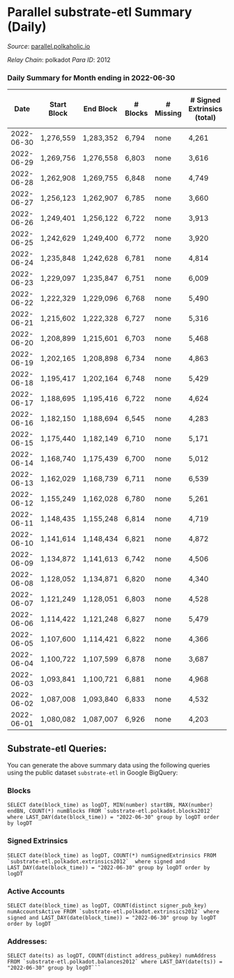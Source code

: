 # Parallel substrate-etl Summary (Daily)

_Source_: [parallel.polkaholic.io](https://parallel.polkaholic.io)

*Relay Chain*: polkadot
*Para ID*: 2012



### Daily Summary for Month ending in 2022-06-30


| Date | Start Block | End Block | # Blocks | # Missing | # Signed Extrinsics (total) | # Active Accounts | # Addresses with Balances | # Events | # Transfers | # XCM Transfers In | # XCM Transfers Out |
| ---- | ----------- | --------- | -------- | --------- | --------------------------- | ----------------- | ------------------------- | -------- | ----------- | ------------------ | ------------------- |
| 2022-06-30 | 1,276,559 | 1,283,352 | 6,794 | none  | 4,261 | 457 | 39,211 | 46,810 | 8,327 ($548,760) | 73 ($118,489) | 43 ($116,259) |
| 2022-06-29 | 1,269,756 | 1,276,558 | 6,803 | none  | 3,616 | 479 | 39,188 | 43,965 | 8,257 ($1,081,504) | 67 ($101,739) | 39 ($43,419.67) |
| 2022-06-28 | 1,262,908 | 1,269,755 | 6,848 | none  | 4,749 | 473 | 39,169 | 49,667 | 8,982 ($364,574) | 74 ($87,377.03) | 53 ($203,965) |
| 2022-06-27 | 1,256,123 | 1,262,907 | 6,785 | none  | 3,660 | 501 | 39,156 | 44,488 | 8,384 ($285,925) | 71 ($33,958.81) | 48 ($211,192) |
| 2022-06-26 | 1,249,401 | 1,256,122 | 6,722 | none  | 3,913 | 508 | 39,140 | 46,816 | 8,648 ($478,621) | 78 ($182,845) | 47 ($176,050) |
| 2022-06-25 | 1,242,629 | 1,249,400 | 6,772 | none  | 3,920 | 509 | 39,119 | 46,045 | 8,466 ($1,561,598) | 69 ($145,520) | 40 ($80,666.26) |
| 2022-06-24 | 1,235,848 | 1,242,628 | 6,781 | none  | 4,814 | 547 | 39,106 | 51,993 | 9,523 ($1,138,185) | 93 ($147,224) | 62 ($119,237) |
| 2022-06-23 | 1,229,097 | 1,235,847 | 6,751 | none  | 6,009 | 611 | 39,087 | 59,029 | 10,394 ($729,111) | 81 ($126,160) | 91 ($299,591) |
| 2022-06-22 | 1,222,329 | 1,229,096 | 6,768 | none  | 5,490 | 613 | 39,062 | 56,620 | 10,101 ($4,410,203) | 119 ($1,660,998) | 59 ($125,551) |
| 2022-06-21 | 1,215,602 | 1,222,328 | 6,727 | none  | 5,316 | 632 | 39,022 | 55,389 | 9,594 ($1,014,064) | 84 ($42,888.71) | 66 ($157,926) |
| 2022-06-20 | 1,208,899 | 1,215,601 | 6,703 | none  | 5,468 | 662 | 39,003 | 56,867 | 9,978 ($2,087,211) | 85 ($272,940) | 64 ($237,864) |
| 2022-06-19 | 1,202,165 | 1,208,898 | 6,734 | none  | 4,863 | 518 | 38,991 | 51,974 | 9,417 ($9,039,931) | 81 ($31,138.05) | 40 ($100,597) |
| 2022-06-18 | 1,195,417 | 1,202,164 | 6,748 | none  | 5,429 | 577 | 38,968 | 55,559 | 9,592 ($722,528) | 129 ($244,346) | 55 ($124,391) |
| 2022-06-17 | 1,188,695 | 1,195,416 | 6,722 | none  | 4,624 | 556 | 38,938 | 50,261 | 9,193 ($586,969) | 106 ($146,305) | 30 ($48,705.15) |
| 2022-06-16 | 1,182,150 | 1,188,694 | 6,545 | none  | 4,283 | 527 | 38,912 | 48,083 | 8,761 ($300,935) | 101 ($79,791.08) | 38 ($58,380.97) |
| 2022-06-15 | 1,175,440 | 1,182,149 | 6,710 | none  | 5,171 | 552 | 38,890 | 54,411 | 9,559 ($1,242,897) | 105 ($111,801) | 37 ($111,533) |
| 2022-06-14 | 1,168,740 | 1,175,439 | 6,700 | none  | 5,012 | 685 | 38,861 | 55,851 | 9,837 ($497,281) | 164 ($220,966) | 59 ($120,419) |
| 2022-06-13 | 1,162,029 | 1,168,739 | 6,711 | none  | 6,539 | 816 | 38,812 | 66,691 | 11,403 ($714,704) | 292 ($196,813) | 92 ($369,530) |
| 2022-06-12 | 1,155,249 | 1,162,028 | 6,780 | none  | 5,261 | 624 | 38,737 | 55,816 | 9,792 ($686,840) | 184 ($162,780) | 54 ($175,431) |
| 2022-06-11 | 1,148,435 | 1,155,248 | 6,814 | none  | 4,719 | 515 | 38,679 | 51,051 | 9,104 ($527,783) | 133 ($303,647) | 42 ($92,738.62) |
| 2022-06-10 | 1,141,614 | 1,148,434 | 6,821 | none  | 4,872 | 613 | 38,644 | 53,033 | 9,193 ($510,033) | 153 ($119,961) | 56 ($197,984) |
| 2022-06-09 | 1,134,872 | 1,141,613 | 6,742 | none  | 4,506 | 572 | 38,582 | 49,863 | 8,712 ($559,220) | 128 ($352,600) | 46 ($399,277) |
| 2022-06-08 | 1,128,052 | 1,134,871 | 6,820 | none  | 4,340 | 622 | 38,523 | 51,082 | 8,933 ($1,459,373) | 109 ($146,187) | 38 ($170,525) |
| 2022-06-07 | 1,121,249 | 1,128,051 | 6,803 | none  | 4,528 | 600 | 38,456 | 51,322 | 9,055 ($612,103) | 114 ($207,550) | 35 ($237,370) |
| 2022-06-06 | 1,114,422 | 1,121,248 | 6,827 | none  | 5,479 | 666 | 38,426 | 56,533 | 9,177 ($2,397,254) | 98 ($380,371) | 39 ($325,344) |
| 2022-06-05 | 1,107,600 | 1,114,421 | 6,822 | none  | 4,366 | 511 | 38,405 | 48,442 | 8,389 ($328,333) | 82 ($320,972) | 30 ($36,505.63) |
| 2022-06-04 | 1,100,722 | 1,107,599 | 6,878 | none  | 3,687 | 493 | 38,388 | 45,594 | 8,513 ($901,397) | 98 ($433,207) | 33 ($118,021) |
| 2022-06-03 | 1,093,841 | 1,100,721 | 6,881 | none  | 4,968 | 577 | 38,363 | 52,489 | 8,991 ($425,239) | 99 ($198,608) | 29 ($62,555.87) |
| 2022-06-02 | 1,087,008 | 1,093,840 | 6,833 | none  | 4,532 | 607 | 38,329 | 50,970 | 8,964 ($1,791,231) | 108 ($238,598) | 26 ($58,189.06) |
| 2022-06-01 | 1,080,082 | 1,087,007 | 6,926 | none  | 4,203 | 658 | 38,301 | 50,850 | 9,115 ($621,974) | 104 ($113,088) | 27 ($73,485.64) |

## Substrate-etl Queries:
You can generate the above summary data using the following queries using the public dataset `substrate-etl` in Google BigQuery:


### Blocks
```
SELECT date(block_time) as logDT, MIN(number) startBN, MAX(number) endBN, COUNT(*) numBlocks FROM `substrate-etl.polkadot.blocks2012`  where LAST_DAY(date(block_time)) = "2022-06-30" group by logDT order by logDT
```


### Signed Extrinsics
```
SELECT date(block_time) as logDT, COUNT(*) numSignedExtrinsics FROM `substrate-etl.polkadot.extrinsics2012`  where signed and LAST_DAY(date(block_time)) = "2022-06-30" group by logDT order by logDT
```


### Active Accounts
```
SELECT date(block_time) as logDT, COUNT(distinct signer_pub_key) numAccountsActive FROM `substrate-etl.polkadot.extrinsics2012` where signed and LAST_DAY(date(block_time)) = "2022-06-30" group by logDT order by logDT
```


### Addresses:
```
SELECT date(ts) as logDT, COUNT(distinct address_pubkey) numAddress FROM `substrate-etl.polkadot.balances2012` where LAST_DAY(date(ts)) = "2022-06-30" group by logDT```

